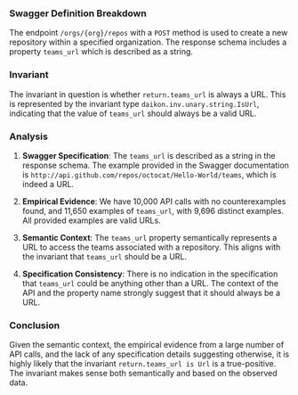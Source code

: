### Swagger Definition Breakdown
The endpoint `/orgs/{org}/repos` with a `POST` method is used to create a new repository within a specified organization. The response schema includes a property `teams_url` which is described as a string.

### Invariant
The invariant in question is whether `return.teams_url` is always a URL. This is represented by the invariant type `daikon.inv.unary.string.IsUrl`, indicating that the value of `teams_url` should always be a valid URL.

### Analysis
1. **Swagger Specification**: The `teams_url` is described as a string in the response schema. The example provided in the Swagger documentation is `http://api.github.com/repos/octocat/Hello-World/teams`, which is indeed a URL.

2. **Empirical Evidence**: We have 10,000 API calls with no counterexamples found, and 11,650 examples of `teams_url`, with 9,696 distinct examples. All provided examples are valid URLs.

3. **Semantic Context**: The `teams_url` property semantically represents a URL to access the teams associated with a repository. This aligns with the invariant that `teams_url` should be a URL.

4. **Specification Consistency**: There is no indication in the specification that `teams_url` could be anything other than a URL. The context of the API and the property name strongly suggest that it should always be a URL.

### Conclusion
Given the semantic context, the empirical evidence from a large number of API calls, and the lack of any specification details suggesting otherwise, it is highly likely that the invariant `return.teams_url is Url` is a true-positive. The invariant makes sense both semantically and based on the observed data.
